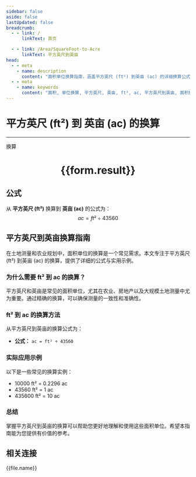 ```yaml
---
sidebar: false
aside: false
lastUpdated: false
breadcrumb:
  - - link: /
      linkText: 首页

  - - link: /Area/SquareFoot-to-Acre
      linkText: 平方英尺到英亩
head:
  - - meta
    - name: description
      content: "面积单位换算指南，涵盖平方英尺 (ft²) 到英亩 (ac) 的详细换算公式与说明。"
  - - meta
    - name: keywords
      content: "面积, 单位换算, 平方英尺, 英亩, ft², ac, 平方英尺到英亩, 面积换算指南"
---
```

# 平方英尺 (ft²) 到 英亩 (ac) 的换算
---
<script setup>
import { onMounted, reactive, inject, ref } from 'vue'
import { NButton, NForm, NFormItem, NInput, NInputNumber, NSelect, NCard, useMessage,NGrid ,NGi } from 'naive-ui'
import { defineClientComponent } from 'vitepress'
import { Area } from '../../files';

const convert = inject('convert')

const form = reactive({
  number: null,
  result: '',
})

const convertHandler = () => {
  if (form.number !== null && !isNaN(form.number)) {
    const convertedValue = parseFloat(form.number) / 43560
    form.result = `${form.number}ft² = ${convertedValue.toFixed(4)}ac`
  } else {
    form.result = '请输入有效的数值。'
  }
}
</script>

<n-form size="large" :model="form">
  <n-form-item label="平方英尺 (ft²)">
    <n-input-number v-model:value="form.number" placeholder="输入平方英尺" style="width: 100%" />
  </n-form-item>
  <n-form-item>
    <n-button type="info" @click="convertHandler" block>换算</n-button>
  </n-form-item>
</n-form>

<n-card  embedded :bordered="false" hoverable>
  <div  style="text-align:center">
    <h1>{{form.result}}</h1>
  </div>
</n-card>

## 公式

从 **平方英尺 (ft²)** 换算到 **英亩 (ac)** 的公式为：
$$ ac = ft² \div 43560 $$

## 平方英尺到英亩换算指南

在土地测量和农业规划中，面积单位的换算是一个常见需求。本文专注于平方英尺 (ft²) 到英亩 (ac) 的换算，提供了详细的公式与实用示例。

### 为什么需要 ft² 到 ac 的换算？

平方英尺和英亩是常见的面积单位，尤其在农业、房地产以及大规模土地测量中尤为重要。通过精确的换算，可以确保测量的一致性和准确性。

### ft² 到 ac 的换算方法

从平方英尺到英亩的换算公式为：

- **公式：** `ac = ft² ÷ 43560`

### 实际应用示例

以下是一些常见的换算实例：

- 10000 ft² = 0.2296 ac
- 43560 ft² = 1 ac
- 435600 ft² = 10 ac

### 总结

掌握平方英尺到英亩的换算可以帮助您更好地理解和使用这些面积单位。希望本指南能为您提供有价值的参考。

## 相关连接
<n-grid x-gap="12" :cols="2">
  <n-gi v-for="(file, index) in Area" :key="index">
    <n-button
      text
      tag="a"
      :href="file.path"
      type="info"
    >
      {{file.name}}
    </n-button>
  </n-gi>
</n-grid>